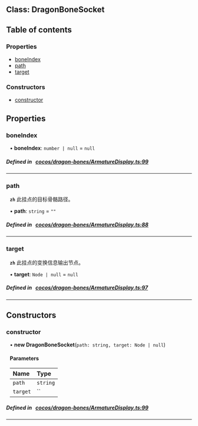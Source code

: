 
## Class: DragonBoneSocket





<div class="table-of-content">
<h2>Table of contents</h2>


### Properties

- [ boneIndex](#boneIndex)
- [ path](#path)
- [ target](#target)

### Constructors

- [ constructor](#constructor)
</div>

## Properties


### boneIndex
<div style="margin-left: 10px;">




•  **boneIndex**:
`number | null`  = `null`
</div>

##### Defined in &nbsp;   [cocos/dragon-bones/ArmatureDisplay.ts:99](https://github.com/cocos-creator/engine/blob/c7bf6b8a9/cocos/dragon-bones/ArmatureDisplay.ts#L99)&nbsp;


___


### path
<div style="margin-left: 10px;">



**`zh`** 此挂点的目标骨骼路径。





•  **path**:
`string`  = `""`
</div>

##### Defined in &nbsp;   [cocos/dragon-bones/ArmatureDisplay.ts:88](https://github.com/cocos-creator/engine/blob/c7bf6b8a9/cocos/dragon-bones/ArmatureDisplay.ts#L88)&nbsp;


___


### target
<div style="margin-left: 10px;">



**`zh`** 此挂点的变换信息输出节点。





•  **target**:
`Node | null`  = `null`
</div>

##### Defined in &nbsp;   [cocos/dragon-bones/ArmatureDisplay.ts:97](https://github.com/cocos-creator/engine/blob/c7bf6b8a9/cocos/dragon-bones/ArmatureDisplay.ts#L97)&nbsp;


___

<!---->
## Constructors


### constructor
<div style="margin-left: 10px;">

• **new DragonBoneSocket**(`path: string, target: Node | null`)

#### Parameters

| Name | Type |
| :------ | :------ |
| `path` | `string` |
| `target` | `` |
</div>

##### Defined in &nbsp;   [cocos/dragon-bones/ArmatureDisplay.ts:99](https://github.com/cocos-creator/engine/blob/c7bf6b8a9/cocos/dragon-bones/ArmatureDisplay.ts#L99)&nbsp;


---

<!---->



